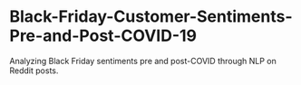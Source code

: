 # Black-Friday-Customer-Sentiments-Pre-and-Post-COVID-19
Analyzing Black Friday sentiments pre and post-COVID through NLP on Reddit posts.
